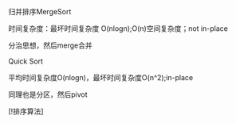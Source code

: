 归并排序MergeSort

时间复杂度：最坏时间复杂度 O(nlogn);O(n)空间复杂度；not in-place

分治思想，然后merge合并


Quick Sort

平均时间复杂度O(nlogn)，最坏时间复杂度O(n^2);in-place

同理也是分区，然后pivot


[!排序算法]
